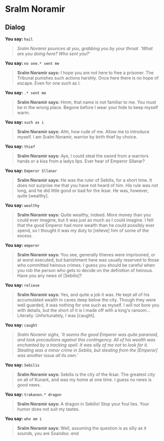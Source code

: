 # Sralm Noramir
## Dialog

**You say:** `hail`



>*Sralm Noramir pounces at you, grabbing you by your throat. 'What are you doing here? Who sent you?'*

**You say:** `no one.* sent me`



>**Sralm Noramir says:** I hope you are not here to free a prisoner. The Tribunal punishes such actions harshly. Once here there is no hope of escape. Even for one such as I.

**You say:** `.* sent me`



>**Sralm Noramir says:** Hmm, that name is not familiar to me.  You must be in the wrong place.  Begone before I wear your hide to keep myself warm.



**You say:** `such as i`



>**Sralm Noramir says:** Ahh, how rude of me. Allow me to introduce myself. I am Sralm Noramir, warrior by birth thief by choice.

**You say:** `thief`



>**Sralm Noramir says:** Aye, I could steal the sword from a warriors hands or a kiss from a ladys lips. Ever hear of Emperor Sllanar?

**You say:** `Emperor Sllanar`



>**Sralm Noramir says:** He was the ruler of Sebilis, for a short time.  It does not surprise me that you have not heard of him.  His rule was not long, and he did little good or bad for the iksar.  He was, however, quite [wealthy].

**You say:** `wealthy`



>**Sralm Noramir says:** Quite wealthy, indeed.  More money than you could ever imagine, but it was just as much as I could imagine.  I felt that the good Emperor had more wealth than he could possibly ever spend, so I thought it was my duty to [relieve] him of some of the excess.

**You say:** `emperor`



>**Sralm Noramir says:** You see, generally thieves were imprisoned, or at worst executed, but banishment here was usually reserved to those who committed heinous crimes.  I guess you should be careful when you rob the person who gets to decide on the definition of heinous.  Have you any news of [Sebilis]?

**You say:** `relieve`



>**Sralm Noramir says:** Yes, and quite a job it was.  He kept all of his accumulated wealth in caves deep below the city.  Though they were well guarded, it was nothing for one such as myself.  I will not bore you with details, but the short of it is I made off with a king's ransom... Literally.  Unfortunately, I was [caught].

**You say:** `caught`



>*Sralm Noramir sighs, 'It seems the good Emperor was quite paranoid, and took precautions against this contingency.  All of his wealth was enchanted by a tracking spell.  It was silly of me not to look for it.  Stealing was a minor crime in Sebilis, but stealing from the [Emperor] was another issue all its own.'*

**You say:** `Sebilis`



>**Sralm Noramir says:** Sebilis is the city of the Iksar.  The greatest city on all of Kunark, and was my home at one time.  I guess no news is good news.

**You say:** `trakanon.* dragon`



>**Sralm Noramir says:** A dragon in Sebilis!  Stop your foul lies. Your humor does not suit my tastes.

**You say:** `who am i`



>**Sralm Noramir says:** Well, assuming the question is as silly as it sounds, you are Soandso.
end
